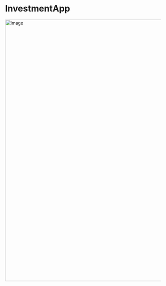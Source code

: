 # InvestmentApp

<img width="1150" height="847" alt="image" src="https://github.com/user-attachments/assets/f7890eb1-808b-4816-b9d7-7e4efbb4499e" />

